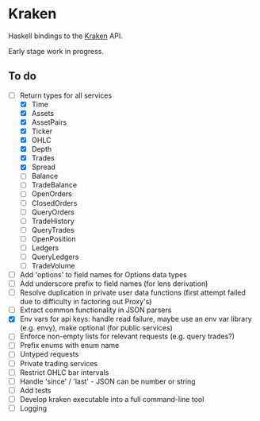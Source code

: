 # Kraken

Haskell bindings to the [Kraken](https://www.kraken.com/en-us/help/api) API. 

Early stage work in progress.

## To do

* [ ] Return types for all services
  * [X] Time
  * [X] Assets
  * [X] AssetPairs
  * [X] Ticker
  * [X] OHLC
  * [X] Depth
  * [X] Trades
  * [X] Spread
  * [ ] Balance
  * [ ] TradeBalance
  * [ ] OpenOrders
  * [ ] ClosedOrders
  * [ ] QueryOrders
  * [ ] TradeHistory
  * [ ] QueryTrades
  * [ ] OpenPosition
  * [ ] Ledgers
  * [ ] QueryLedgers
  * [ ] TradeVolume
* [ ] Add 'options' to field names for Options data types
* [ ] Add underscore prefix to field names (for lens derivation)
* [ ] Resolve duplication in private user data functions (first attempt failed due to difficulty in factoring out Proxy's)
* [ ] Extract common functionality in JSON parsers
* [X] Env vars for api keys: handle read failure, maybe use an env var library (e.g. envy), make optional (for public services)
* [ ] Enforce non-empty lists for relevant requests (e.g. query trades?)
* [ ] Prefix enums with enum name
* [ ] Untyped requests
* [ ] Private trading services
* [ ] Restrict OHLC bar intervals
* [ ] Handle 'since' / 'last' - JSON can be number or string
* [ ] Add tests
* [ ] Develop kraken executable into a full command-line tool
* [ ] Logging
